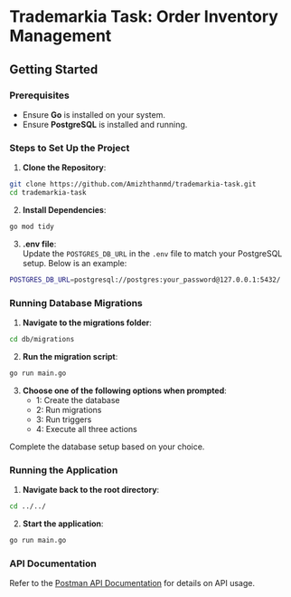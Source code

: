 # Trademarkia Task: Order Inventory Management

## Getting Started

### Prerequisites

- Ensure **Go** is installed on your system.
- Ensure **PostgreSQL** is installed and running.

### Steps to Set Up the Project

1. **Clone the Repository**:

```bash
git clone https://github.com/Amizhthanmd/trademarkia-task.git
cd trademarkia-task
```

2. **Install Dependencies**:

```bash
go mod tidy
```

3. **.env file**:  
   Update the `POSTGRES_DB_URL` in the `.env` file to match your PostgreSQL setup. Below is an example:

```bash
POSTGRES_DB_URL=postgresql://postgres:your_password@127.0.0.1:5432/
```

### Running Database Migrations

1. **Navigate to the migrations folder**:

```bash
cd db/migrations
```

2. **Run the migration script**:

```bash
go run main.go
```

3. **Choose one of the following options when prompted**:
   - 1: Create the database
   - 2: Run migrations
   - 3: Run triggers
   - 4: Execute all three actions

Complete the database setup based on your choice.

### Running the Application

1. **Navigate back to the root directory**:

```bash
cd ../../
```

2. **Start the application**:

```bash
go run main.go
```

### API Documentation

Refer to the [Postman API Documentation](https://martian-shadow-968002.postman.co/workspace/Amizhthan~294aad53-278f-4ed0-a7f2-383ece75cff1/collection/29108316-a6dd0b44-ba13-424e-bead-5422e8728d24?action=share&creator=29108316&active-environment=29108316-77c515df-280e-423b-ae32-9e7fc9d23ae7) for details on API usage.
